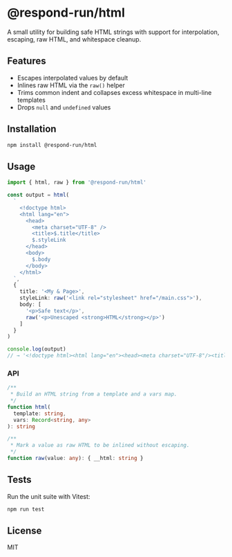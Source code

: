 # @respond-run/html

A small utility for building safe HTML strings with support for interpolation, escaping, raw HTML, and whitespace cleanup.

## Features

- Escapes interpolated values by default  
- Inlines raw HTML via the `raw()` helper  
- Trims common indent and collapses excess whitespace in multi-line templates  
- Drops `null` and `undefined` values  

## Installation

```bash
npm install @respond-run/html
```

## Usage

```ts
import { html, raw } from '@respond-run/html'

const output = html(
  `
    <!doctype html>
    <html lang="en">
      <head>
        <meta charset="UTF-8" />
        <title>$.title</title>
        $.styleLink
      </head>
      <body>
        $.body
      </body>
    </html>
  `,
  {
    title: '<My & Page>',
    styleLink: raw('<link rel="stylesheet" href="/main.css">'),
    body: [
      '<p>Safe text</p>',
      raw('<p>Unescaped <strong>HTML</strong></p>')
    ]
  }
)

console.log(output)
// → '<!doctype html><html lang="en"><head><meta charset="UTF-8"/><title>&lt;My &amp; Page&gt;</title><link rel="stylesheet" href="/main.css"></head><body><p>Safe text</p><p>Unescaped <strong>HTML</strong></p></body></html>'
```

### API

```ts
/**
 * Build an HTML string from a template and a vars map.
 */
function html(
  template: string,
  vars: Record<string, any>
): string

/**
 * Mark a value as raw HTML to be inlined without escaping.
 */
function raw(value: any): { __html: string }
```

## Tests

Run the unit suite with Vitest:

```bash
npm run test
```

## License

MIT